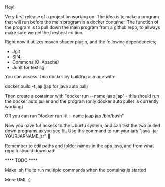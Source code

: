 Hey! 

Very first release of a project im working on. The idea is to make a program that will run before the main program in a docker container. The function of the program is to pull down the main program from a github repo, to allways make sure we get the freshest edition.

Right now it utlizes maven shader plugin, and the following dependencies;

* Jgit
* Slf4j
* Commons IO (Apache)
* Junit for testing

You can acsess it via docker by building a image with:

docker build -t jap (jap for java auto pull)

Then create a container with "docker run --name jaap jap" - this should run the docker auto puller and the program (only docker auto puller is currently working)

OR you can run "docker run -it --name jaap jap /bin/bash" 

Now you have full acsess to the Ubuntu system, and can test the two pulled down programs as you see fit. Use this command to run your jars "java -jar YOURJARNAME.jar" 🥇

Remember to edit paths and folder names in the app.java, and from what repo it should download!


**** TODO ****

Make .sh file to run multiple commands when the container is started

More UML :)
